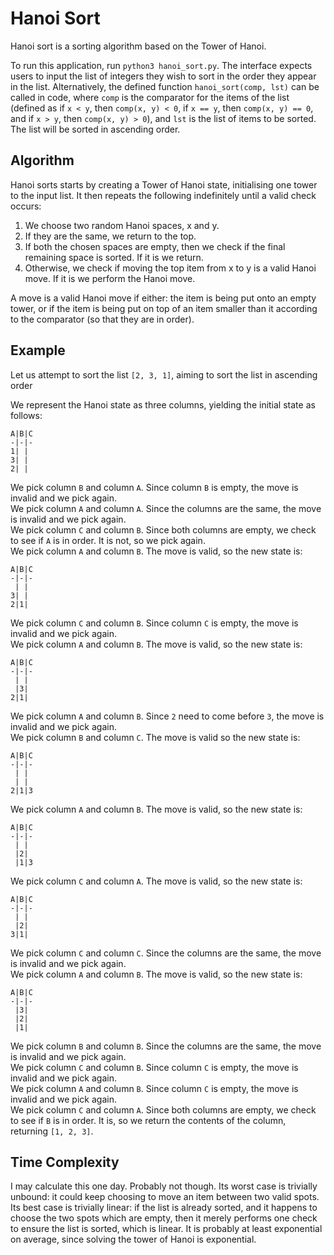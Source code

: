 
# Hanoi Sort

Hanoi sort is a sorting algorithm based on the Tower of Hanoi.

To run this application, run `python3 hanoi_sort.py`. The interface expects users to input the list of integers they wish to sort in the order they appear in the list. Alternatively, the defined function `hanoi_sort(comp, lst)` can be called in code, where `comp` is the comparator for the items of the list (defined as if `x < y`, then `comp(x, y) < 0`, if `x == y`, then `comp(x, y) == 0`, and if `x > y`, then `comp(x, y) > 0`), and `lst` is the list of items to be sorted. The list will be sorted in ascending order.

## Algorithm

Hanoi sorts starts by creating a Tower of Hanoi state, initialising one tower to the input list. It then repeats the following indefinitely until a valid check occurs:

1) We choose two random Hanoi spaces, x and y.
2) If they are the same, we return to the top.
3) If both the chosen spaces are empty, then we check if the final remaining space is sorted. If it is we return.
4) Otherwise, we check if moving the top item from x to y is a valid Hanoi move. If it is we perform the Hanoi move.

A move is a valid Hanoi move if either: the item is being put onto an empty tower, or if the item is being put on top of an item smaller than it according to the comparator (so that they are in order).

## Example

Let us attempt to sort the list `[2, 3, 1]`, aiming to sort the list in ascending order

We represent the Hanoi state as three columns, yielding the initial state as follows:
```
A|B|C
-|-|-
1| | 
3| | 
2| | 
```
We pick column `B` and column `A`. Since column `B` is empty, the move is invalid and we pick again.  
We pick column `A` and column `A`. Since the columns are the same, the move is invalid and we pick again.  
We pick column `C` and column `B`. Since both columns are empty, we check to see if `A` is in order. It is not, so we pick again.  
We pick column `A` and column `B`. The move is valid, so the new state is:
```
A|B|C
-|-|-
 | | 
3| | 
2|1| 
```
We pick column `C` and column `B`. Since column `C` is empty, the move is invalid and we pick again.  
We pick column `A` and column `B`. The move is valid, so the new state is:
```
A|B|C
-|-|-
 | | 
 |3| 
2|1| 
```
We pick column `A` and column `B`. Since `2` need to come before `3`, the move is invalid and we pick again.  
We pick column `B` and column `C`. The move is valid so the new state is:
```
A|B|C
-|-|-
 | | 
 | | 
2|1|3 
```
We pick column `A` and column `B`. The move is valid, so the new state is:
```
A|B|C
-|-|-
 | | 
 |2| 
 |1|3 
```
We pick column `C` and column `A`. The move is valid, so the new state is:
```
A|B|C
-|-|-
 | | 
 |2| 
3|1|
```
We pick column `C` and column `C`. Since the columns are the same, the move is invalid and we pick again.  
We pick column `A` and column `B`. The move is valid, so the new state is:
```
A|B|C
-|-|-
 |3| 
 |2| 
 |1|
```
We pick column `B` and column `B`. Since the columns are the same, the move is invalid and we pick again.  
We pick column `C` and column `B`. Since column `C` is empty, the move is invalid and we pick again.  
We pick column `A` and column `B`. Since column `C` is empty, the move is invalid and we pick again.  
We pick column `C` and column `A`. Since both columns are empty, we check to see if `B` is in order. It is, so we return the contents of the column, returning `[1, 2, 3]`.  

## Time Complexity

I may calculate this one day. Probably not though. Its worst case is trivially unbound: it could keep choosing to move an item between two valid spots. Its best case is trivially linear: if the list is already sorted, and it happens to choose the two spots which are empty, then it merely performs one check to ensure the list is sorted, which is linear. It is probably at least exponential on average, since solving the tower of Hanoi is exponential.
